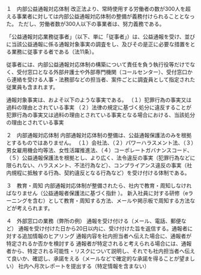 
１　内部公益通報対応体制
改正法より、常時使用する労働者の数が300人を超える事業者に対しては内部公益通報対応体制の整備が義務付けられることとなった。
ただし、労働者数が300人以下の事業者は、努力義務である。

「公益通報対応業務従事者」（以下、単に「従事者」）は、公益通報を受け、並びに当該公益通報に係る通報対象事実の調査をし、及びその是正に必要な措置をとる業務に従事する者である（法11条）。

従事者には、内部公益通報対応体制の構築について責任を負う執行役等だけでなく、受付窓口となる外部弁護士や外部専門機関（コールセンター）、受付窓口から連絡を受ける人事・法務部などの担当者、案件ごとに調査員として指定された従業員も含まれます。

通報対象事実は、およそ以下のような事実である。
（１）犯罪行為の事実又は過料の理由とされている事実
（２）法律の規定に基づく処分に違反することが犯罪行為の事実又は過料の理由とされている事実となる場合における、当該処分の理由とされている事実

２　内部通報対応体制
内部通報対応体制の整備は、公益通報保護法のみを根拠とするものではありません。
（１）会社法、（２）パワーハラスメント法、（３）男女雇用機会均等法、女性活躍推進法、（４）コーポレートガバナンスコード、（５）公益通報保護法を根拠とし、より広く、法令違反の事実（犯罪行為などに限られない、ハラスメント、不法行為など）、コンプライアンス違反の事実（社内規程に抵触する行為、契約違反となる行為など）を受け付ける体制である。

３　教育・周知
内部通報対応体制が整備されたら、社内で教育・周知しなければなりません（公益通報者保護法に基づく指針 ）。
新入社員に対する研修（eラーニングを含む）として教育・周知する方法、メールや掲示板で周知する方法などが考えられます。

４　外部窓口の業務（弊所の例）
通報を受け付ける（メール、電話、郵便など）
通報を受け付けた日から20日以内に、受け付けた旨を返信する。通報者に対する追加情報のヒアリング
通報内容を社内担当者へ伝えた場合に、通報者が特定されるか否かを検討する
通報者が特定されると考えられる場合には、通報者から、特定される可能性・リスクについて説明し、それでも社内担当者へ伝えて良いか、確認し、承諾をえる（メールなどで確定的な承諾を得ることが望ましい）
社内へ月次レポートを提出する（特定情報を含まない）



